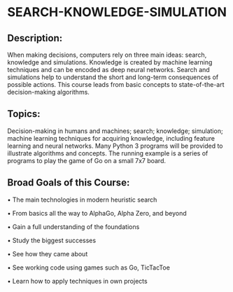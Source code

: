 # SEARCH-KNOWLEDGE-SIMULATION

## Description: 
When making decisions, computers rely on three main ideas: search, knowledge and simulations. Knowledge is created by machine learning techniques and can be encoded as deep neural networks. Search and simulations help to understand the short and long-term consequences of possible actions. This course leads from basic concepts to state-of-the-art decision-making algorithms.

## Topics:
Decision-making in humans and machines; search; knowledge; simulation; machine learning techniques for acquiring knowledge, including feature learning and neural networks.
Many Python 3 programs will be provided to illustrate algorithms and concepts. The running example is a series of programs to play the game of Go on a small 7x7 board.

## Broad Goals of this Course:
• The main technologies in modern heuristic search

• From basics all the way to AlphaGo, Alpha Zero, and beyond

• Gain a full understanding of the foundations

• Study the biggest successes

• See how they came about

• See working code using games such as Go, TicTacToe

• Learn how to apply techniques in own projects


